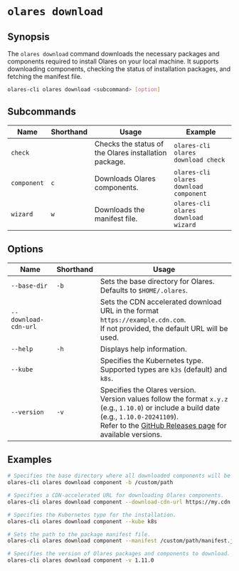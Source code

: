# `olares download`

## Synopsis
The `olares download` command downloads the necessary packages and components required to install Olares on your local machine. It supports downloading components, checking the status of installation packages, and fetching the manifest file.

```bash
olares-cli olares download <subcommand> [option]
```

## Subcommands

| Name        | Shorthand | Usage                                                 | Example                                |
|-------------|-----------|-------------------------------------------------------|----------------------------------------|
| `check`     |           | Checks the status of the Olares installation package. | `olares-cli olares download check`     |
| `component` | `c`       | Downloads Olares components.                          | `olares-cli olares download component` |
| `wizard`    | `w`       | Downloads the manifest file.                          | `olares-cli olares download wizard`    |

## Options

| Name                 | Shorthand | Usage                                                                                                                                                                                                                                                 |
|----------------------|-----------|-------------------------------------------------------------------------------------------------------------------------------------------------------------------------------------------------------------------------------------------------------|
| `--base-dir`         | `-b`      | Sets the base directory for Olares.<br> Defaults to `$HOME/.olares`.                                                                                                                                                                                  |
| `--download-cdn-url` |           | Sets the CDN accelerated download URL in the format `https://example.cdn.com`. <br>If not provided, the default URL will be used.                                                                                                                     |
| `--help`             | `-h`      | Displays help information.                                                                                                                                                                                                                            |
| `--kube`             |           | Specifies the Kubernetes type. <br>Supported types are `k3s` (default) and `k8s`.                                                                                                                                                                     |
| `--version`          | `-v`      | Specifies the Olares version. <br>Version values follow the format `x.y.z` (e.g., `1.10.0`) or include a build date (e.g., `1.10.0-20241109`).<br> Refer to the [GitHub Releases page](https://github.com/beclab/Olares/releases) for available versions. |

## Examples
```bash
# Specifies the base directory where all downloaded components will be stored.
olares-cli olares download component -b /custom/path

# Specifies a CDN-accelerated URL for downloading Olares components.
olares-cli olares download component --download-cdn-url https://my.cdn.com

# Specifies the Kubernetes type for the installation.
olares-cli olares download component --kube k8s

# Sets the path to the package manifest file.
olares-cli olares download component --manifest /custom/path/manifest.json

# Specifies the version of Olares packages and components to download.
olares-cli olares download component -v 1.11.0
```


